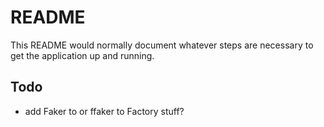 # README

This README would normally document whatever steps are necessary to get the
application up and running.

## Todo

* add Faker to or ffaker to Factory stuff?
  